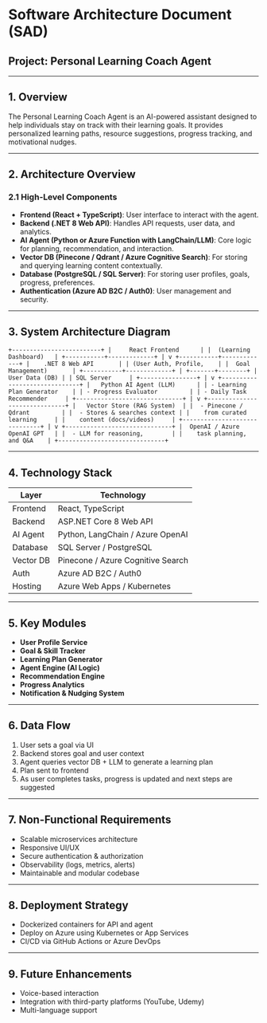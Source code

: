 # Software Architecture Document (SAD)
## Project: Personal Learning Coach Agent

---

## 1. Overview

The Personal Learning Coach Agent is an AI-powered assistant designed to help individuals stay on track with their learning goals. It provides personalized learning paths, resource suggestions, progress tracking, and motivational nudges.

---

## 2. Architecture Overview

### 2.1 High-Level Components

- **Frontend (React + TypeScript)**: User interface to interact with the agent.
- **Backend (.NET 8 Web API)**: Handles API requests, user data, and analytics.
- **AI Agent (Python or Azure Function with LangChain/LLM)**: Core logic for planning, recommendation, and interaction.
- **Vector DB (Pinecone / Qdrant / Azure Cognitive Search)**: For storing and querying learning content contextually.
- **Database (PostgreSQL / SQL Server)**: For storing user profiles, goals, progress, preferences.
- **Authentication (Azure AD B2C / Auth0)**: User management and security.

---

## 3. System Architecture Diagram
`
+-------------------------+
|     React Frontend      |
|  (Learning Dashboard)   |
+-----------+-------------+
            |
            v
+-----------+-------------+
|    .NET 8 Web API       |
| (User Auth, Profile,    |
|  Goal Management)       |
+-----------+-------------+
            |
    +-------+--------+
    | User Data (DB) |
    | SQL Server     |
    +----------------+
            |
            v
+------------------------------+
|   Python AI Agent (LLM)      |
| - Learning Plan Generator    |
| - Progress Evaluator         |
| - Daily Task Recommender     |
+------------------------------+
            |
            v
+------------------------------+
|   Vector Store (RAG System)  |
|  - Pinecone / Qdrant         |
|  - Stores & searches context |
|    from curated learning     |
|    content (docs/videos)     |
+------------------------------+
            |
            v
+------------------------------+
|  OpenAI / Azure OpenAI GPT   |
|  - LLM for reasoning,        |
|    task planning, and Q&A    |
+------------------------------+
`

---

## 4. Technology Stack

| Layer       | Technology                    |
|-------------|-------------------------------|
| Frontend    | React, TypeScript             |
| Backend     | ASP.NET Core 8 Web API        |
| AI Agent    | Python, LangChain / Azure OpenAI |
| Database    | SQL Server / PostgreSQL       |
| Vector DB   | Pinecone / Azure Cognitive Search |
| Auth        | Azure AD B2C / Auth0          |
| Hosting     | Azure Web Apps / Kubernetes   |

---

## 5. Key Modules

- **User Profile Service**
- **Goal & Skill Tracker**
- **Learning Plan Generator**
- **Agent Engine (AI Logic)**
- **Recommendation Engine**
- **Progress Analytics**
- **Notification & Nudging System**

---

## 6. Data Flow

1. User sets a goal via UI
2. Backend stores goal and user context
3. Agent queries vector DB + LLM to generate a learning plan
4. Plan sent to frontend
5. As user completes tasks, progress is updated and next steps are suggested

---

## 7. Non-Functional Requirements

- Scalable microservices architecture
- Responsive UI/UX
- Secure authentication & authorization
- Observability (logs, metrics, alerts)
- Maintainable and modular codebase

---

## 8. Deployment Strategy

- Dockerized containers for API and agent
- Deploy on Azure using Kubernetes or App Services
- CI/CD via GitHub Actions or Azure DevOps

---

## 9. Future Enhancements

- Voice-based interaction
- Integration with third-party platforms (YouTube, Udemy)
- Multi-language support
